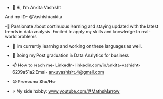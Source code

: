 - 👋 Hi, I’m Ankita Vashisht

And my ID- @Vashishtankita

-💞️ Passionate about continuous learning and staying updated with the latest trends in data analysis.
  Excited to apply my skills and knowledge to real-world problems.

- 👀 I’m currently learning and working on these languages as well.

- 🌱 Doing my Post graduation in Data Analytics for business

- 📫 How to reach me-
  LinkedIn- linkedin.com/in/ankita-vashisht-6209a51a2
  Emai- ankuvashisht.4@gmail.com

- 😄 Pronouns: She/Her

- ⚡ My side hobby: www.youtube.com/@MathsMarrow
